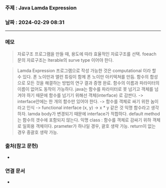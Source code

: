 ### 주제 : Java Lamda Expression

### 날짜 : 2024-02-29 08:31
----
### 메모
> 자료구조
> 프로그램을 만들 때, 용도에 따라 효율적인 자료구조를 선택.
> foeach 문의 자료구조는 Iterable의 surve type 이어야 한다.

> Lamda Expression
> 프로그램으로 작성 가능한 것은 computational 이라 할 수 있다.
> 폰 노이만과 앨런 튜링이 함께 폰 노이만 아키텍쳐를 만듬.
> 함수의 합성으로 모든 것을 해결하는 방법의 연구 결과 증명 완료.
> 함수의 이름과 파라미터의 이름이 없어도 동작이 가능하다.
> java는 함수를 파라미터로 못 넘기고 객체를 넘겨야 하기 때문에 함수를 넘기기 위해선 객체(interface) 로 감싼다.
> -> interface안에는 한 개의 함수만 있어야 한다. -> 함수를 객체로 싸기 위한 놈이라고 인식 -> functional interface
> (x, y) -> x * y 같은 것
> 익명 함수라고 생각하자.
> lamda body가 변경되기 때문에 interface가 적합하다.
> default method는 함수의 갯수에 포함되지 않는다.
> 익명 class : 함수를 객체로 감싸기 위하 객체로 일회용 객체이다.
> prameter가 하나일 경우, 괄호 생략 가능.
> return이 없는 경우 중괄호 생략 가능.
>  

### 출처(참고 문헌)
-

### 연결 문서
-
